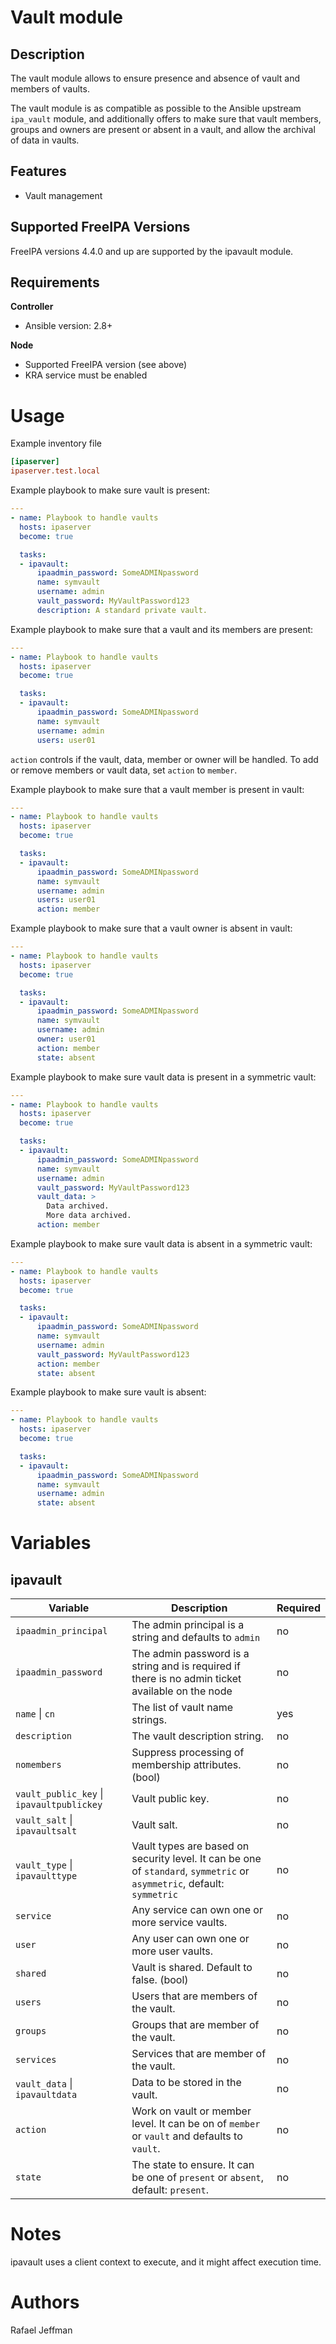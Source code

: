 Vault module
===================

Description
-----------

The vault module allows to ensure presence and absence of vault and members of vaults.

The vault module is as compatible as possible to the Ansible upstream `ipa_vault` module, and additionally offers to make sure that vault members, groups and owners are present or absent in a vault, and allow the archival of data in vaults.


Features
--------
* Vault management


Supported FreeIPA Versions
--------------------------

FreeIPA versions 4.4.0 and up are supported by the ipavault module.


Requirements
------------

**Controller**
* Ansible version: 2.8+

**Node**
* Supported FreeIPA version (see above)
* KRA service must be enabled


Usage
=====

Example inventory file

```ini
[ipaserver]
ipaserver.test.local
```

Example playbook to make sure vault is present:

```yaml
---
- name: Playbook to handle vaults
  hosts: ipaserver
  become: true

  tasks:
  - ipavault:
      ipaadmin_password: SomeADMINpassword
      name: symvault
      username: admin
      vault_password: MyVaultPassword123
      description: A standard private vault.
```

Example playbook to make sure that a vault and its members are present:

```yaml
---
- name: Playbook to handle vaults
  hosts: ipaserver
  become: true

  tasks:
  - ipavault:
      ipaadmin_password: SomeADMINpassword
      name: symvault
      username: admin
      users: user01
```

`action` controls if the vault, data, member or owner will be handled. To add or remove members or vault data, set `action` to `member`.

Example playbook to make sure that a vault member is present in vault:

```yaml
---
- name: Playbook to handle vaults
  hosts: ipaserver
  become: true

  tasks:
  - ipavault:
      ipaadmin_password: SomeADMINpassword
      name: symvault
      username: admin
      users: user01
      action: member
```

Example playbook to make sure that a vault owner is absent in vault:

```yaml
---
- name: Playbook to handle vaults
  hosts: ipaserver
  become: true

  tasks:
  - ipavault:
      ipaadmin_password: SomeADMINpassword
      name: symvault
      username: admin
      owner: user01
      action: member
      state: absent
```

Example playbook to make sure vault data is present in a symmetric vault:

```yaml
---
- name: Playbook to handle vaults
  hosts: ipaserver
  become: true

  tasks:
  - ipavault:
      ipaadmin_password: SomeADMINpassword
      name: symvault
      username: admin
      vault_password: MyVaultPassword123
      vault_data: >
        Data archived.
        More data archived.
      action: member
```

Example playbook to make sure vault data is absent in a symmetric vault:

```yaml
---
- name: Playbook to handle vaults
  hosts: ipaserver
  become: true

  tasks:
  - ipavault:
      ipaadmin_password: SomeADMINpassword
      name: symvault
      username: admin
      vault_password: MyVaultPassword123
      action: member
      state: absent
```

Example playbook to make sure vault is absent:

```yaml
---
- name: Playbook to handle vaults
  hosts: ipaserver
  become: true

  tasks:
  - ipavault:
      ipaadmin_password: SomeADMINpassword
      name: symvault
      username: admin
      state: absent
```

Variables
=========

ipavault
-------

Variable | Description | Required
-------- | ----------- | --------
`ipaadmin_principal` | The admin principal is a string and defaults to `admin` | no
`ipaadmin_password` | The admin password is a string and is required if there is no admin ticket available on the node | no
`name` \| `cn` | The list of vault name strings. | yes
`description` | The vault description string. | no
`nomembers` | Suppress processing of membership attributes. (bool) | no
`vault_public_key` \| `ipavaultpublickey` | Vault public key. | no
`vault_salt` \| `ipavaultsalt` | Vault salt. | no
`vault_type` \| `ipavaulttype` | Vault types are based on security level. It can be one of `standard`, `symmetric` or `asymmetric`, default: `symmetric` | no
`service` | Any service can own one or more service vaults. | no
`user` | Any user can own one or more user vaults. | no
`shared` | Vault is shared. Default to false. (bool) | no
`users` | Users that are members of the vault. | no
`groups` | Groups that are member of the vault. | no
`services` | Services that are member of the vault. | no
`vault_data` \| `ipavaultdata` | Data to be stored in the vault. | no
`action` | Work on vault or member level. It can be on of `member` or `vault` and defaults to `vault`. | no
`state` | The state to ensure. It can be one of `present` or `absent`, default: `present`. | no


Notes
=====

ipavault uses a client context to execute, and it might affect execution time.


Authors
=======

Rafael Jeffman
